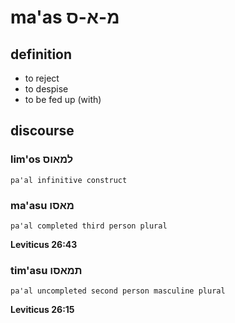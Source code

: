 # ma'as מ-א-ס

## definition

- to reject
- to despise
- to be fed up (with)

## discourse

### lim'os למאוס

	pa'al infinitive construct

### ma'asu מאסו

	pa'al completed third person plural

**Leviticus 26:43**

### tim'asu תמאסו

	pa'al uncompleted second person masculine plural

**Leviticus 26:15**